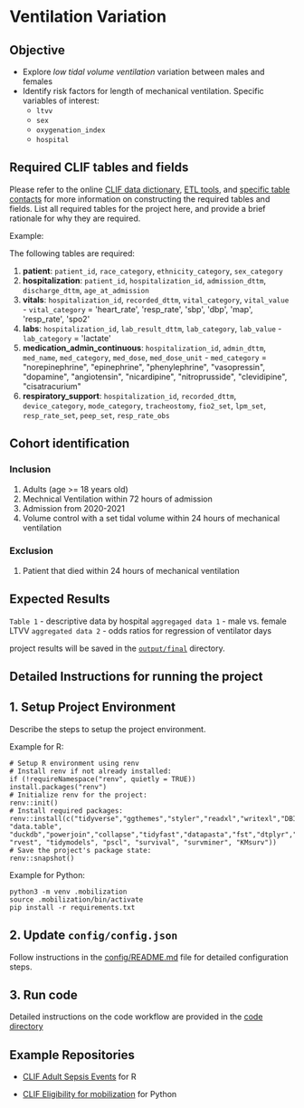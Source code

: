 # Ventilation Variation 

## Objective

* Explore *low tidal volume ventilation* variation between males and females
* Identify risk factors for length of mechanical ventilation. Specific variables of interest:
  * `ltvv`
  * `sex`
  * `oxygenation_index`
  * `hospital`

## Required CLIF tables and fields

Please refer to the online [CLIF data
dictionary](https://clif-consortium.github.io/website/data-dictionary.html),
[ETL
tools](https://github.com/clif-consortium/CLIF/tree/main/etl-to-clif-resources),
and [specific table
contacts](https://github.com/clif-consortium/CLIF?tab=readme-ov-file#relational-clif)
for more information on constructing the required tables and fields.
List all required tables for the project here, and provide a brief
rationale for why they are required.

Example:

The following tables are required:

1.  **patient**: `patient_id`, `race_category`, `ethnicity_category`,
    `sex_category` 
2.  **hospitalization**: `patient_id`,
    `hospitalization_id`, `admission_dttm`, `discharge_dttm`,
    `age_at_admission` 
3.  **vitals**: `hospitalization_id`,
    `recorded_dttm`, `vital_category`, `vital_value` - `vital_category`
    = 'heart_rate', 'resp_rate', 'sbp', 'dbp', 'map', 'resp_rate',
    'spo2' 
4.  **labs**: `hospitalization_id`, `lab_result_dttm`,
    `lab_category`, `lab_value` - `lab_category` = 'lactate' 
5.  **medication_admin_continuous**: `hospitalization_id`, `admin_dttm`,
    `med_name`, `med_category`, `med_dose`, `med_dose_unit` -
    `med_category` = "norepinephrine", "epinephrine", "phenylephrine",
    "vasopressin", "dopamine", "angiotensin", "nicardipine",
    "nitroprusside", "clevidipine", "cisatracurium" 
6.  **respiratory_support**: `hospitalization_id`, `recorded_dttm`,
    `device_category`, `mode_category`, `tracheostomy`, `fio2_set`,
    `lpm_set`, `resp_rate_set`, `peep_set`, `resp_rate_obs`

## Cohort identification

### Inclusion
1.  Adults (age >= 18 years old)
2.  Mechnical Ventilation within 72 hours of admission
3.  Admission from 2020-2021
4.  Volume control with a set tidal volume within 24 hours of mechanical ventilation

### Exclusion
1.  Patient that died within 24 hours of mechanical ventilation

## Expected Results

`Table 1` - descriptive data by hospital
`aggregaged data 1` - male vs. female LTVV 
`aggregated data 2` - odds ratios for regression of ventilator days


project results will be saved in the [`output/final`](output/README.md) directory.

## Detailed Instructions for running the project

## 1. Setup Project Environment

Describe the steps to setup the project environment.

Example for R:

```         
# Setup R environment using renv
# Install renv if not already installed:
if (!requireNamespace("renv", quietly = TRUE)) install.packages("renv")
# Initialize renv for the project:
renv::init()
# Install required packages:
renv::install(c("tidyverse","ggthemes","styler","readxl","writexl","DBI","dbplyr","knitr","pandoc","janitor", "data.table", "duckdb","powerjoin","collapse","tidyfast","datapasta","fst","dtplyr","bit64","zoo","fuzzyjoin","arrow","hrbrthemes","here","table1", "rvest", "tidymodels", "pscl", "survival", "survminer", "KMsurv"))
# Save the project's package state:
renv::snapshot()
```

Example for Python:

```         
python3 -m venv .mobilization
source .mobilization/bin/activate
pip install -r requirements.txt 
```

## 2. Update `config/config.json`

Follow instructions in the [config/README.md](config/README.md) file for
detailed configuration steps.

## 3. Run code

Detailed instructions on the code workflow are provided in the [code
directory](code/README.md)

## Example Repositories

-   [CLIF Adult Sepsis Events](https://github.com/08wparker/CLIF_adult_sepsis_events) for R

-   [CLIF Eligibility for mobilization](https://github.com/kaveriC/mobilization) for Python

